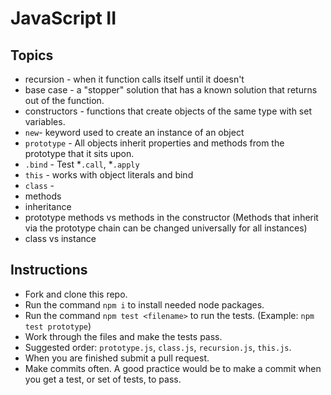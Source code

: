 # JavaScript II

## Topics

* recursion - when it function calls itself until it doesn't
* base case - a "stopper" solution that has a known solution that returns out of the function.
* constructors - functions that create objects of the same type with set variables.
* `new`- keyword used to create an instance of an object
* `prototype` - All objects inherit properties and methods from the prototype that it sits upon.
* `.bind` - Test
*`.call`, 
*`.apply`
* `this` - works with object literals and bind 
* `class` - 
* methods
* inheritance
* prototype methods vs methods in the constructor (Methods that inherit via the prototype chain can be changed universally for all instances)
* class vs instance


## Instructions

* Fork and clone this repo.
* Run the command `npm i` to install needed node packages.
* Run the command `npm test <filename>` to run the tests. (Example: `npm test prototype`)
* Work through the files and make the tests pass.
* Suggested order: `prototype.js`, `class.js`, `recursion.js`, `this.js`.
* When you are finished submit a pull request.
* Make commits often.  A good practice would be to make a commit when you get a test, or set of tests, to pass.
